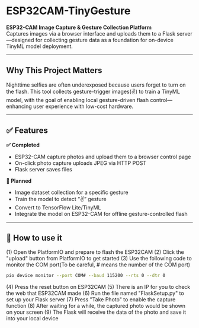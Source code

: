 # ESP32CAM-TinyGesture 

**ESP32-CAM Image Capture & Gesture Collection Platform**  
Captures images via a browser interface and uploads them to a Flask server—designed for collecting gesture data as a foundation for on-device TinyML model deployment.

---

## Why This Project Matters

Nighttime selfies are often underexposed because users forget to turn on the flash. This tool collects gesture-trigger images(✌) to train a TinyML model, with the goal of enabling local gesture-driven flash control—enhancing user experience with low-cost hardware.

---

## ✅ Features

**✅ Completed**
- ESP32-CAM capture photos and upload them to a browser control page
- On-click photo capture uploads JPEG via HTTP POST
- Flask server saves files

**🚧 Planned**
- Image dataset collection for a specific gesture
- Train the model to detect “✌” gesture
- Convert to TensorFlow Lite/TinyML
- Integrate the model on ESP32-CAM for offline gesture-controlled flash

---

## 🚀 How to use it

(1) Open the PlatformIO and prepare to flash the ESP32CAM
(2) Click the "upload" button from PlatformIO to get started
(3) Use the following code to monitor the COM port(To be careful, # means the number of the COM port)
~~~bash
pio device monitor --port COM# --baud 115200 --rts 0 --dtr 0
~~~
(4) Press the reset button on ESP32CAM
(5) There is an IP for you to check the web that ESP32CAM made
(6) Run the file named "FlaskSetup.py" to set up your Flask server
(7) Press "Take Photo" to enable the capture function
(8) After waiting for a while, the captured photo would be shown on your screen
(9) The Flask will receive the data of the photo and save it into your local device






